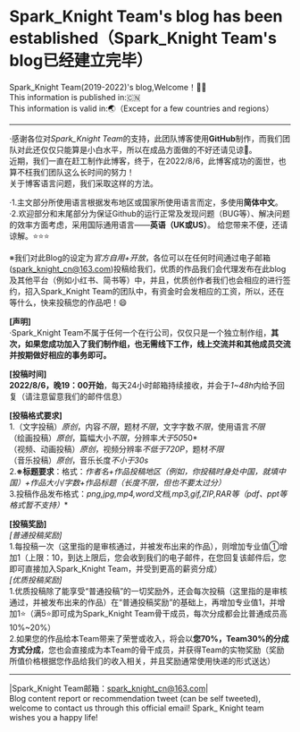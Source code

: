# Spark_Knight Team's blog has been established（Spark_Knight Team's blog已经建立完毕）

Spark_Knight Team(2019-2022)'s blog,Welcome！😶‍🌫️  
This information is published in:🇨🇳  
This information is valid in:🌏（Except for a few countries and regions）
______________________________________________________________

·感谢各位对*Spark_Knight Team*的支持，此团队博客使用**GitHub**制作，而我们团队对此还仅仅只能算是小白水平，所以在成品方面做的不好还请见谅🥲。  
近期，我们一直在赶工制作此博客，终于，在2022/8/6，此博客成功的面世，也算不枉我们团队这么长时间的努力！  
关于博客语言问题，我们采取这样的方法。 

   ·1.主文部分所使用语言根据发布地区或国家所使用语言而定，多使用**简体中文**。  
   ·2.欢迎部分和末尾部分为保证Github的运行正常及发现问题（BUG等）、解决问题的效率方面考虑，采用国际通用语言——**英语（UK或US）**。
给您带来不便，还请谅解。⭐⭐⭐  

※我们对此Blog的设定为*官方自用+开放*，各位可以在任何时间通过电子邮箱(spark_knight_cn@163.com)投稿给我们，优质的作品我们会代理发布在此blog及其他平台（例如小红书、简书等）中，并且，优质创作者我们也会相应的进行签约，招入Spark_Knight Team的团队中，有资金时会发相应的工资，所以，还在等什么，快来投稿您的作品吧！😄  

**[声明]**  
·Spark_Knight Team不属于任何一个在行公司，仅仅只是一个独立制作组，**其次，如果您成功加入了我们制作组，也无需线下工作，线上交流并和其他成员交流并按期做好相应的事务即可。**  

**[投稿时间]**  
**2022/8/6，晚19：00开始**，每天24小时邮箱持续接收，并会于*1~48h*内给予回复（请注意留意我们的邮件信息）  

**[投稿格式要求]**  
1.（文字投稿）*原创*，内容*不限*，题材*不限*，文字字数*不限*，使用语言*不限*  
  （绘画投稿）*原创*，篇幅大小*不限*，分辨率*大于50*50*  
  （视频、动画投稿）*原创*，视频分辨率*不低于720P*，题材*不限*  
  （音乐投稿）*原创*，音乐长度*不小于30s*  
2.**※标题要求**：格式：*作者名+作品投稿地区（例如，你投稿时身处中国，就填中国）+作品大小/字数+作品标题（长度不限，但也不要太过分）*  
3.投稿作品发布格式：*png,jpg,mp4,word文档,mp3,gif,ZIP,RAR等（pdf、ppt等格式暂不支持）**  

**[投稿奖励]**  
*[普通投稿奖励]*  
1.每投稿一次（这里指的是审核通过，并被发布出来的作品），则增加专业值①增加1（上限：10，到达上限后，您会收到我们的电子邮件，在您回复该邮件后，您即可直接加入Spark_Knight Team，并受到更高的薪资分成）  
*[优质投稿奖励]*  
1.优质投稿除了能享受“普通投稿”的一切奖励外，还会每次投稿（这里指的是审核通过，并被发布出来的作品）在“普通投稿奖励”的基础上，再增加专业值1，并增加1⭐（满5⭐即可成为Spark_Knight Team骨干成员，每次分成都会比普通成员高10%~20%）  
2.如果您的作品给本Team带来了荣誉或收入，将会以**您70%，Team30%的分成方式分成**，您也会直接成为本Team的骨干成员，并获得Team的实物奖励（奖励所值价格根据您作品给我们的收入相关，并且奖励通常使用快递的形式送达）

______________________________________________________________

|Spark_Knight Team邮箱：spark_knight_cn@163.com|  
Blog content report or recommendation tweet (can be self tweeted), welcome to contact us through this official email! Spark_ Knight team wishes you a happy life!
